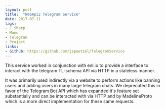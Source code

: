 ```yaml
---
layout: post
title:  "WebApi2 Telegram Service"
date: 2017-07-11
tags:
- C Sharp
- Mono
- Telegram
- Project
links:
- Github: https://github.com/jspaetzel/TelegramService
---
```


This service worked in conjunction with enl.io to provide a interface to interact with the telegram TL-schema API via HTTP in a stateless manner.

It was primarily used indirectly via a website to perform actions like banning users and adding users in many large telegram chats. We deprecated this in favor of the Telegram Bot API which has expanded it's feature set substantially and can be interacted with via HTTP and by MadelineProto which is a more direct implementation for these same requests.
